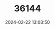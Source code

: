 ---
title: "36144"
category: "Dalbergia glomerata"
draft: false
date: 2024-02-22 13:03:50
languages:
  Undetermined: ["Zongolica"]
  Spanish; Castilian: ["Granadillo"]
---